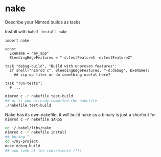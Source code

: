 nake
====

Describe your Nimrod builds as tasks

Install with `babel install nake`

```nimrod
import nake

const
  ExeName = "my_app"
  BleedingEdgeFeatures = "-d:testFeature1 -d:testFeature2"

task "debug-build", "Build with unproven features":
  if shell("nimrod c", BleedingEdgeFeatures, "-d:debug", ExeName):
    ## zip up files or do something useful here?

task "run-tests":
  # ...
```
```sh
nimrod c -r nakefile test-build
## or if you already compiled the nakefile
./nakefile test-build
```

Nake has its own nakefile, it will build nake as a binary is just a shortcut for `nimrod c -r nakefile $ARGS`
```sh
cd ~/.babel/libs/nake
nimrod c -r nakefile install
## boring ^
cd ~/my-project
nake debug-build  
## wow look at the convenience (!!)
```